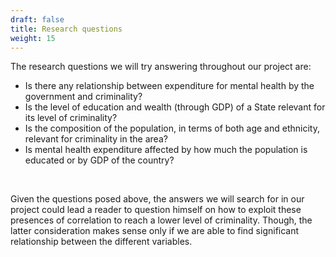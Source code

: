 ```yaml
---
draft: false
title: Research questions
weight: 15
---
```



The research questions we will try answering throughout our project are:

<ul>
  <li>Is there any relationship between expenditure for mental health by the government and criminality?</li>
  <li>Is the level of education and wealth (through GDP) of a State relevant for its level of criminality?</li>
  <li>Is the composition of the population, in terms of both age and ethnicity, relevant for criminality in the area? </li>
  <li>Is mental health expenditure affected by how much the population is educated or by GDP of the country? </li>
</ul><br>

Given the questions posed above, the answers we will search for in our project could lead a reader to question himself on how to exploit these presences of correlation to reach a lower level of criminality. Though, the latter consideration makes sense only if we are able to find significant relationship between the different variables. 